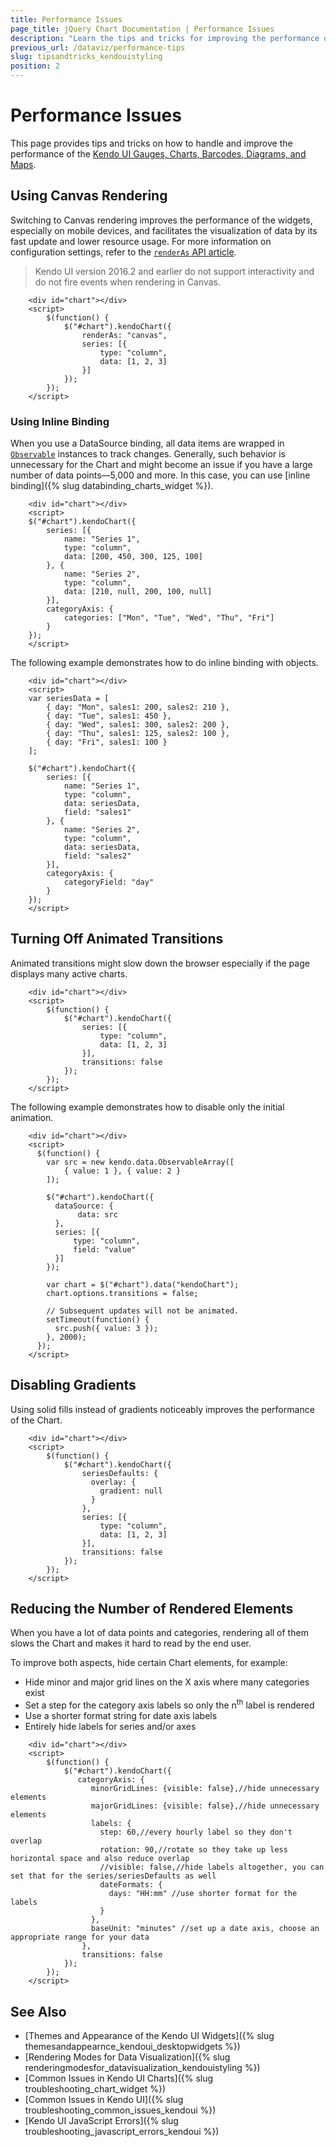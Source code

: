 ```yaml
---
title: Performance Issues
page_title: jQuery Chart Documentation | Performance Issues
description: "Learn the tips and tricks for improving the performance of the Kendo UI widgets rendering data visualization."
previous_url: /dataviz/performance-tips
slug: tipsandtricks_kendouistyling
position: 2
---
```


# Performance Issues

This page provides tips and tricks on how to handle and improve the performance of the [Kendo UI Gauges, Charts, Barcodes, Diagrams, and Maps](https://demos.telerik.com/kendo-ui/).

## Using Canvas Rendering

Switching to Canvas rendering improves the performance of the widgets, especially on mobile devices, and facilitates the visualization of data by its fast update and lower resource usage. For more information on configuration settings, refer to the [`renderAs` API article](/api/dataviz/chart#configuration-renderAs).

> Kendo UI version 2016.2 and earlier do not support interactivity and do not fire events when rendering in Canvas.

```dojo
    <div id="chart"></div>
    <script>
        $(function() {
            $("#chart").kendoChart({
                renderAs: "canvas",
                series: [{
                    type: "column",
                    data: [1, 2, 3]
                }]
            });
        });
    </script>
```

### Using Inline Binding

When you use a DataSource binding, all data items are wrapped in [`Observable`](/api/javascript/data/observableobject) instances to track changes. Generally, such behavior is unnecessary for the Chart and might become an issue if you have a large number of data points&mdash;5,000 and more. In this case, you can use [inline binding]({% slug databinding_charts_widget %}).

```dojo
    <div id="chart"></div>
    <script>
    $("#chart").kendoChart({
        series: [{
            name: "Series 1",
            type: "column",
            data: [200, 450, 300, 125, 100]
        }, {
            name: "Series 2",
            type: "column",
            data: [210, null, 200, 100, null]
        }],
        categoryAxis: {
            categories: ["Mon", "Tue", "Wed", "Thu", "Fri"]
        }
    });
    </script>
```

The following example demonstrates how to do inline binding with objects.

```dojo
    <div id="chart"></div>
    <script>
    var seriesData = [
        { day: "Mon", sales1: 200, sales2: 210 },
        { day: "Tue", sales1: 450 },
        { day: "Wed", sales1: 300, sales2: 200 },
        { day: "Thu", sales1: 125, sales2: 100 },
        { day: "Fri", sales1: 100 }
    ];

    $("#chart").kendoChart({
        series: [{
            name: "Series 1",
            type: "column",
            data: seriesData,
            field: "sales1"
        }, {
            name: "Series 2",
            type: "column",
            data: seriesData,
            field: "sales2"
        }],
        categoryAxis: {
            categoryField: "day"
        }
    });
    </script>
```

## Turning Off Animated Transitions

Animated transitions might slow down the browser especially if the page displays many active charts.

```dojo
    <div id="chart"></div>
    <script>
        $(function() {
            $("#chart").kendoChart({
                series: [{
                    type: "column",
                    data: [1, 2, 3]
                }],
                transitions: false
            });
        });
    </script>
```

The following example demonstrates how to disable only the initial animation.

```dojo
    <div id="chart"></div>
    <script>
      $(function() {
        var src = new kendo.data.ObservableArray([
            { value: 1 }, { value: 2 }
        ]);

        $("#chart").kendoChart({
          dataSource: {
               data: src
          },
          series: [{
              type: "column",
              field: "value"
          }]
        });

        var chart = $("#chart").data("kendoChart");
        chart.options.transitions = false;

        // Subsequent updates will not be animated.
        setTimeout(function() {
          src.push({ value: 3 });
        }, 2000);
      });
    </script>
```

## Disabling Gradients

Using solid fills instead of gradients noticeably improves the performance of the Chart.

```dojo
    <div id="chart"></div>
    <script>
        $(function() {
            $("#chart").kendoChart({
                seriesDefaults: {
                  overlay: {
                    gradient: null
                  }
                },
                series: [{
                    type: "column",
                    data: [1, 2, 3]
                }],
                transitions: false
            });
        });
    </script>
```

## Reducing the Number of Rendered Elements

When you have a lot of data points and categories, rendering all of them slows the Chart and makes it hard to read by the end user.

To improve both aspects, hide certain Chart elements, for example:

* Hide minor and major grid lines on the X axis where many categories exist
* Set a step for the category axis labels so only the n<sup>th</sup> label is rendered
* Use a shorter format string for date axis labels
* Entirely hide labels for series and/or axes

```dojo
    <div id="chart"></div>
    <script>
        $(function() {
            $("#chart").kendoChart({
               categoryAxis: {
                  minorGridLines: {visible: false},//hide unnecessary elements
                  majorGridLines: {visible: false},//hide unnecessary elements
                  labels: {
                    step: 60,//every hourly label so they don't overlap
                    rotation: 90,//rotate so they take up less horizontal space and also reduce overlap
                    //visible: false,//hide labels altogether, you can set that for the series/seriesDefaults as well
                    dateFormats: {
                      days: "HH:mm" //use shorter format for the labels
                    }
                  },
                  baseUnit: "minutes" //set up a date axis, choose an appropriate range for your data
                },
                transitions: false
            });
        });
    </script>
```

## See Also

* [Themes and Appearance of the Kendo UI Widgets]({% slug themesandappearnce_kendoui_desktopwidgets %})
* [Rendering Modes for Data Visualization]({% slug renderingmodesfor_datavisualization_kendouistyling %})
* [Common Issues in Kendo UI Charts]({% slug troubleshooting_chart_widget %})
* [Common Issues in Kendo UI]({% slug troubleshooting_common_issues_kendoui %})
* [Kendo UI JavaScript Errors]({% slug troubleshooting_javascript_errors_kendoui %})
